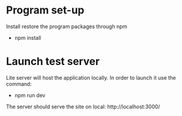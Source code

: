 # Program set-up

Install restore the program packages through npm
- npm install

# Launch test server

Lite server will host the application locally. In order to launch it use the command: 
- npm run dev 

The server should serve the site on local: 
http://localhost:3000/